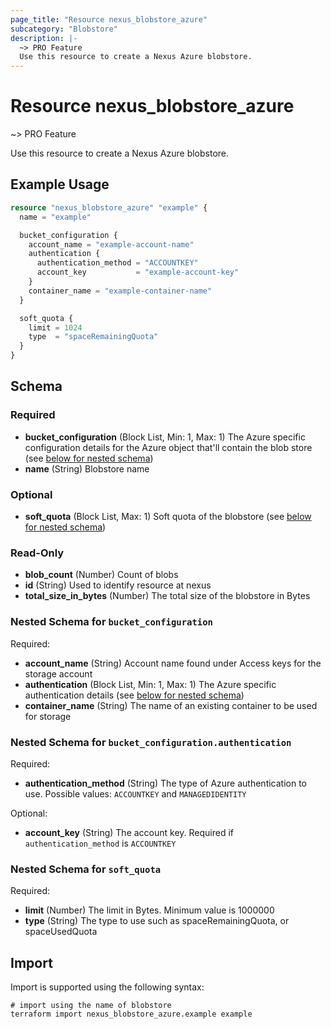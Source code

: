 ```yaml
---
page_title: "Resource nexus_blobstore_azure"
subcategory: "Blobstore"
description: |-
  ~> PRO Feature
  Use this resource to create a Nexus Azure blobstore.
---
```

# Resource nexus_blobstore_azure
~> PRO Feature

Use this resource to create a Nexus Azure blobstore.
## Example Usage
```terraform
resource "nexus_blobstore_azure" "example" {
  name = "example"

  bucket_configuration {
    account_name = "example-account-name"
    authentication {
      authentication_method = "ACCOUNTKEY"
      account_key           = "example-account-key"
    }
    container_name = "example-container-name"
  }

  soft_quota {
    limit = 1024
    type  = "spaceRemainingQuota"
  }
}
```
<!-- schema generated by tfplugindocs -->
## Schema

### Required

- **bucket_configuration** (Block List, Min: 1, Max: 1) The Azure specific configuration details for the Azure object that'll contain the blob store (see [below for nested schema](#nestedblock--bucket_configuration))
- **name** (String) Blobstore name

### Optional

- **soft_quota** (Block List, Max: 1) Soft quota of the blobstore (see [below for nested schema](#nestedblock--soft_quota))

### Read-Only

- **blob_count** (Number) Count of blobs
- **id** (String) Used to identify resource at nexus
- **total_size_in_bytes** (Number) The total size of the blobstore in Bytes

<a id="nestedblock--bucket_configuration"></a>
### Nested Schema for `bucket_configuration`

Required:

- **account_name** (String) Account name found under Access keys for the storage account
- **authentication** (Block List, Min: 1, Max: 1) The Azure specific authentication details (see [below for nested schema](#nestedblock--bucket_configuration--authentication))
- **container_name** (String) The name of an existing container to be used for storage

<a id="nestedblock--bucket_configuration--authentication"></a>
### Nested Schema for `bucket_configuration.authentication`

Required:

- **authentication_method** (String) The type of Azure authentication to use. Possible values: `ACCOUNTKEY` and `MANAGEDIDENTITY`

Optional:

- **account_key** (String) The account key. Required if `authentication_method` is `ACCOUNTKEY`



<a id="nestedblock--soft_quota"></a>
### Nested Schema for `soft_quota`

Required:

- **limit** (Number) The limit in Bytes. Minimum value is 1000000
- **type** (String) The type to use such as spaceRemainingQuota, or spaceUsedQuota
## Import
Import is supported using the following syntax:
```shell
# import using the name of blobstore
terraform import nexus_blobstore_azure.example example
```
